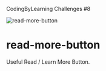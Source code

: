 CodingByLearning Challenges #8

![read-more-button](https://user-images.githubusercontent.com/39729374/150216925-a5bd30e6-20b7-4cf7-8a55-32b0d04bc050.png)


# read-more-button
Useful Read / Learn More Button.
